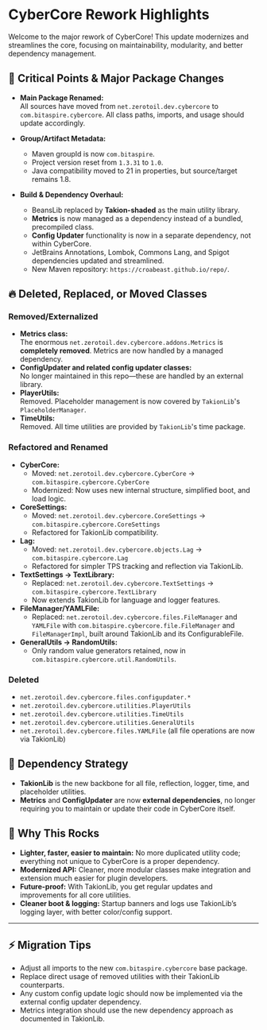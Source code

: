 # CyberCore Rework Highlights

Welcome to the major rework of CyberCore! This update modernizes and streamlines the core, focusing on maintainability, modularity, and better dependency management.

## 🚩 Critical Points & Major Package Changes

- **Main Package Renamed:**  
  All sources have moved from `net.zerotoil.dev.cybercore` to `com.bitaspire.cybercore`. All class paths, imports, and usage should update accordingly.

- **Group/Artifact Metadata:**  
  - Maven groupId is now `com.bitaspire`.
  - Project version reset from `1.3.31` to `1.0`.
  - Java compatibility moved to 21 in properties, but source/target remains 1.8.

- **Build & Dependency Overhaul:**
  - BeansLib replaced by **Takion-shaded** as the main utility library.
  - **Metrics** is now managed as a dependency instead of a bundled, precompiled class.
  - **Config Updater** functionality is now in a separate dependency, not within CyberCore.
  - JetBrains Annotations, Lombok, Commons Lang, and Spigot dependencies updated and streamlined.
  - New Maven repository: `https://croabeast.github.io/repo/`.

## 🔥 Deleted, Replaced, or Moved Classes

### **Removed/Externalized**
- **Metrics class:**  
  The enormous `net.zerotoil.dev.cybercore.addons.Metrics` is **completely removed**. Metrics are now handled by a managed dependency.
- **ConfigUpdater and related config updater classes:**  
  No longer maintained in this repo—these are handled by an external library.
- **PlayerUtils:**  
  Removed. Placeholder management is now covered by `TakionLib`'s `PlaceholderManager`.
- **TimeUtils:**  
  Removed. All time utilities are provided by `TakionLib`'s time package.

### **Refactored and Renamed**
- **CyberCore:**  
  - Moved: `net.zerotoil.dev.cybercore.CyberCore` → `com.bitaspire.cybercore.CyberCore`
  - Modernized: Now uses new internal structure, simplified boot, and load logic.
- **CoreSettings:**  
  - Moved: `net.zerotoil.dev.cybercore.CoreSettings` → `com.bitaspire.cybercore.CoreSettings`
  - Refactored for TakionLib compatibility.
- **Lag:**  
  - Moved: `net.zerotoil.dev.cybercore.objects.Lag` → `com.bitaspire.cybercore.Lag`
  - Refactored for simpler TPS tracking and reflection via TakionLib.
- **TextSettings → TextLibrary:**  
  - Replaced: `net.zerotoil.dev.cybercore.TextSettings` → `com.bitaspire.cybercore.TextLibrary`
  - Now extends TakionLib for language and logger features.
- **FileManager/YAMLFile:**  
  - Replaced: `net.zerotoil.dev.cybercore.files.FileManager` and `YAMLFile` with `com.bitaspire.cybercore.file.FileManager` and `FileManagerImpl`, built around TakionLib and its ConfigurableFile.
- **GeneralUtils → RandomUtils:**  
  - Only random value generators retained, now in `com.bitaspire.cybercore.util.RandomUtils`.

### **Deleted**
- `net.zerotoil.dev.cybercore.files.configupdater.*`
- `net.zerotoil.dev.cybercore.utilities.PlayerUtils`
- `net.zerotoil.dev.cybercore.utilities.TimeUtils`
- `net.zerotoil.dev.cybercore.utilities.GeneralUtils`
- `net.zerotoil.dev.cybercore.files.YAMLFile` (all file operations are now via TakionLib)

## 🧩 Dependency Strategy

- **TakionLib** is the new backbone for all file, reflection, logger, time, and placeholder utilities.
- **Metrics** and **ConfigUpdater** are now **external dependencies**, no longer requiring you to maintain or update their code in CyberCore itself.

## 🚀 Why This Rocks

- **Lighter, faster, easier to maintain:** No more duplicated utility code; everything not unique to CyberCore is a proper dependency.
- **Modernized API:** Cleaner, more modular classes make integration and extension much easier for plugin developers.
- **Future-proof:** With TakionLib, you get regular updates and improvements for all core utilities.
- **Cleaner boot & logging:** Startup banners and logs use TakionLib’s logging layer, with better color/config support.

---

## ⚡ Migration Tips

- Adjust all imports to the new `com.bitaspire.cybercore` base package.
- Replace direct usage of removed utilities with their TakionLib counterparts.
- Any custom config update logic should now be implemented via the external config updater dependency.
- Metrics integration should use the new dependency approach as documented in TakionLib.
